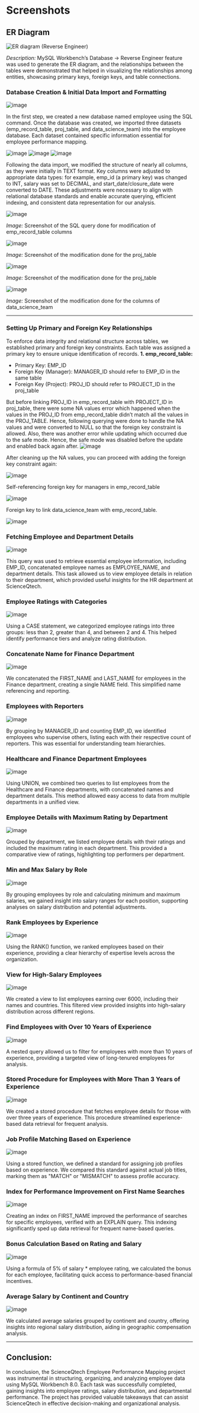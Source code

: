 # Screenshots
## ER Diagram
![ER diagram (Reverse Engineer)](https://github.com/user-attachments/assets/04776a0f-d989-4d9a-8889-3f688a9f9aef)

*Description:* MySQL Workbench’s Database -> Reverse Engineer feature was used to generate the ER diagram, and the relationships between the tables were demonstrated that helped in visualizing the relationships among entities, showcasing primary keys, foreign keys, and table connections.

### Database Creation & Initial Data Import and Formatting
![image](https://github.com/user-attachments/assets/e30c192f-3108-4dcd-b95d-ac59e2be795c)

In the first step, we created a new database named employee using the SQL command. Once the database was created, we imported three datasets (emp_record_table, proj_table, and data_science_team) into the employee database. Each dataset contained specific information essential for employee performance mapping.

![image](https://github.com/user-attachments/assets/9309b575-d303-4904-8450-0a712da5a46d)
![image](https://github.com/user-attachments/assets/9edadf20-6c0d-48a6-9158-d889beb1969d)
![image](https://github.com/user-attachments/assets/1ee3475d-cc1e-46f5-b3a1-fb325b20d7dd)

Following the data import, we modified the structure of nearly all columns, as they were initially in TEXT format. Key columns were adjusted to appropriate data types: for example, emp_id (a primary key) was changed to INT, salary was set to DECIMAL, and start_date/closure_date were converted to DATE. These adjustments were necessary to align with relational database standards and enable accurate querying, efficient indexing, and consistent data representation for our analysis.

![image](https://github.com/user-attachments/assets/bb744cea-8ba4-4295-a536-26d953e10ea4)

*Image:* Screenshot of the SQL query done for modification of emp_record_table columns

![image](https://github.com/user-attachments/assets/4fd36b6a-d3d2-416f-8e02-721bfdfd4f52)

*Image:* Screenshot of the modification done for the proj_table

![image](https://github.com/user-attachments/assets/ed106332-834f-41ca-809b-163171279089)

*Image:* Screenshot of the modification done for the proj_table

![image](https://github.com/user-attachments/assets/ad91ad00-38d5-4c24-803d-2fe28c880af1)

*Image:* Screenshot of the modification done for the columns of data_science_team

*** 

### Setting Up Primary and Foreign Key Relationships
To enforce data integrity and relational structure across tables, we established primary and foreign key constraints. Each table was assigned a primary key to ensure unique identification of records.
**1.	emp_record_table:**
+ Primary Key: EMP_ID
+ Foreign Key (Manager): MANAGER_ID should refer to EMP_ID in the same table
+ Foreign Key (Project): PROJ_ID should refer to PROJECT_ID in the proj_table

But before linking PROJ_ID in emp_record_table with PROJECT_ID in proj_table, there were some NA values error which happened when the values in the PROJ_ID from emp_record_table didn’t match all the values in the PROJ_TABLE. Hence, following querying were done to handle the NA values and were converted to NULL so that the foreign key constraint is allowed. Also, there was another error while updating which occurred due to the safe mode. Hence, the safe mode was disabled before the update and enabled back again after. 
![image](https://github.com/user-attachments/assets/2c29a8f8-4b00-4092-8203-7b852eef89f1)


After cleaning up the NA values, you can proceed with adding the foreign key constraint again:

![image](https://github.com/user-attachments/assets/402a3876-0f81-4c57-a48b-d942cfc8db74)


Self-referencing foreign key for managers in emp_record_table

![image](https://github.com/user-attachments/assets/959e059b-9cd9-489d-86fe-472a822b8359)


Foreign key to link data_science_team with emp_record_table.

![image](https://github.com/user-attachments/assets/e969ab83-c426-421a-991f-5116ed7229db)

### Fetching Employee and Department Details

![image](https://github.com/user-attachments/assets/4978b268-b57f-4a87-94de-6b98100bb322)

This query was used to retrieve essential employee information, including EMP_ID, concatenated employee names as EMPLOYEE_NAME, and department details. This task allowed us to view employee details in relation to their department, which provided useful insights for the HR department at ScienceQtech.

### Employee Ratings with Categories

![image](https://github.com/user-attachments/assets/5394b80c-79c5-49d9-b0f1-552c20e42e80)

Using a CASE statement, we categorized employee ratings into three groups: less than 2, greater than 4, and between 2 and 4. This helped identify performance tiers and analyze rating distribution.

### Concatenate Name for Finance Department

![image](https://github.com/user-attachments/assets/3d96df39-1479-4641-beb4-59d085879987)

We concatenated the FIRST_NAME and LAST_NAME for employees in the Finance department, creating a single NAME field. This simplified name referencing and reporting.

### Employees with Reporters

![image](https://github.com/user-attachments/assets/010e1b59-7116-4128-ab7b-90aca513a137)

By grouping by MANAGER_ID and counting EMP_ID, we identified employees who supervise others, listing each with their respective count of reporters. This was essential for understanding team hierarchies.

### Healthcare and Finance Department Employees

![image](https://github.com/user-attachments/assets/b7e11e1b-ea62-4192-9950-781a1de3d58d)

Using UNION, we combined two queries to list employees from the Healthcare and Finance departments, with concatenated names and department details. This method allowed easy access to data from multiple departments in a unified view.

### Employee Details with Maximum Rating by Department

![image](https://github.com/user-attachments/assets/53c3bb36-5b92-46f4-ae0d-c3e46e7188dd)

Grouped by department, we listed employee details with their ratings and included the maximum rating in each department. This provided a comparative view of ratings, highlighting top performers per department.

### Min and Max Salary by Role

![image](https://github.com/user-attachments/assets/9b28d29b-75fb-4fa7-9df5-ba5adf27e1c5)

By grouping employees by role and calculating minimum and maximum salaries, we gained insight into salary ranges for each position, supporting analyses on salary distribution and potential adjustments.

### Rank Employees by Experience

![image](https://github.com/user-attachments/assets/65c2eaf6-3ada-417b-a0fb-213a88acdd2a)

Using the RANK() function, we ranked employees based on their experience, providing a clear hierarchy of expertise levels across the organization.

### View for High-Salary Employees

![image](https://github.com/user-attachments/assets/870d5df3-babd-4bc9-ad10-0d03eec59be8)

We created a view to list employees earning over 6000, including their names and countries. This filtered view provided insights into high-salary distribution across different regions.

### Find Employees with Over 10 Years of Experience

![image](https://github.com/user-attachments/assets/34110701-a9db-41f2-b9c8-ca09d945a1bd)

A nested query allowed us to filter for employees with more than 10 years of experience, providing a targeted view of long-tenured employees for analysis.

### Stored Procedure for Employees with More Than 3 Years of Experience

![image](https://github.com/user-attachments/assets/c53b841c-c269-4368-afcc-41a28d4d0f35)

We created a stored procedure that fetches employee details for those with over three years of experience. This procedure streamlined experience-based data retrieval for frequent analysis.

### Job Profile Matching Based on Experience

![image](https://github.com/user-attachments/assets/81a23521-0fca-4dac-83e7-0589a2f958a7)

Using a stored function, we defined a standard for assigning job profiles based on experience. We compared this standard against actual job titles, marking them as "MATCH" or "MISMATCH" to assess profile accuracy.

### Index for Performance Improvement on First Name Searches

![image](https://github.com/user-attachments/assets/91df8fed-d2db-46bc-81b6-f68a36966d6d)

Creating an index on FIRST_NAME improved the performance of searches for specific employees, verified with an EXPLAIN query. This indexing significantly sped up data retrieval for frequent name-based queries.

### Bonus Calculation Based on Rating and Salary

![image](https://github.com/user-attachments/assets/e7d28993-99f0-4e64-afde-74a473e3870d)

Using a formula of 5% of salary * employee rating, we calculated the bonus for each employee, facilitating quick access to performance-based financial incentives.

### Average Salary by Continent and Country

![image](https://github.com/user-attachments/assets/82c3d14b-a698-4824-8941-7f3996286201)

We calculated average salaries grouped by continent and country, offering insights into regional salary distribution, aiding in geographic compensation analysis.

***
## Conclusion: 

In conclusion, the ScienceQtech Employee Performance Mapping project was instrumental in structuring, organizing, and analyzing employee data using MySQL Workbench 8.0. Each task was successfully completed, gaining insights into employee ratings, salary distribution, and departmental performance. The project has provided valuable takeaways that can assist ScienceQtech in effective decision-making and organizational analysis.
